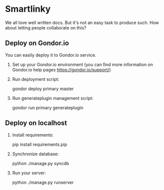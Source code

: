 Smartlinky
==========

We all love well written docs. But it's not an easy task to produce such. How about letting people collaborate on this? 


Deploy on Gondor.io
-------------------

You can easily deploy it to Gondor.io service. 

1. Set up your Gondor.io environment (you can find more information on Gondor.io help pages https://gondor.io/support/)

2. Run deployment script:

    gondor deploy primary master


3. Run generateplugin management script:

    gondor run primary generateplugin



Deploy on localhost
-------------------

1. Install requirements:

    pip install requirements.pip


2. Synchronize database:

    python ./manage.py syncdb
    

3. Run your server:

    python ./manage.py runserver

